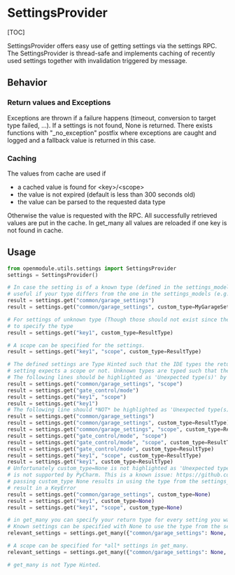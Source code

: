 # SettingsProvider

[TOC]

SettingsProvider offers easy use of getting settings via the settings RPC. 
The SettingsProvider is thread-safe and implements caching of recently used settings 
together with invalidation triggered by message.

## Behavior

### Return values and Exceptions

Exceptions are thrown if a failure happens (timeout, conversion to target type failed, ...). 
If a settings is not found, None is returned. There exists functions with "_no_exception" postfix 
where exceptions are caught and logged and a fallback value is returned in this case.

### Caching

The values from cache are used if
 * a cached value is found for \<key\>/\<scope\>
 * the value is not expired (default is less than 300 seconds old)
 * the value can be parsed to the requested data type

Otherwise the value is requested with the RPC. All successfully retrieved values are put in the cache. 
In get_many all values are reloaded if one key is not found in cache.

## Usage

```python
from openmodule.utils.settings import SettingsProvider
settings = SettingsProvider()

# In case the setting is of a known type (defined in the settings_models) specifying the type is optional and only 
# useful if your type differs from the one in the settings_models (e.g. less fields, different field parsing)
result = settings.get("common/garage_settings")
result = settings.get("common/garage_settings", custom_type=MyGarageSettingsType)

# For settings of unknown type (Though those should not exist since the settings_models should be complete) you *NEED*
# to specify the type
result = settings.get("key1", custom_type=ResultType)

# A scope can be specified for the settings.
result = settings.get("key1", "scope", custom_type=ResultType)

# The defined settings are Type Hinted such that the IDE types the return value correctly and tells you if the
# setting expects a scope or not. Unknown types are typed such that the return value matches the custom_type
# The following lines should be highlighted as 'Unexpected type(s)' by the IDE
result = settings.get("common/garage_settings", "scope")
result = settings.get("gate_control/mode")
result = settings.get("key1", "scope")
result = settings.get("key1")
# The following line should *NOT* be highlighted as 'Unexpected type(s)' by the IDE
result = settings.get("common/garage_settings")
result = settings.get("common/garage_settings", custom_type=ResultType)
result = settings.get("common/garage_settings", "scope", custom_type=ResultType)
result = settings.get("gate_control/mode", "scope")
result = settings.get("gate_control/mode", "scope", custom_type=ResultType)
result = settings.get("gate_control/mode", custom_type=ResultType)
result = settings.get("key1", "scope", custom_type=ResultType)
result = settings.get("key1", custom_type=ResultType)
# Unfortunately custom_type=None is not highlighted as 'Unexpected type(s)' by the IDE because TypeVar for 'Not None'
# is not supported by PyCharm. This is a known issue: https://github.com/python/mypy/issues/8881
# passing custom_type None results in using the type from the settings_models, if the setting is not known this will
# result in a KeyError
result = settings.get("common/garage_settings", custom_type=None)
result = settings.get("key1", custom_type=None)
result = settings.get("key1", "scope", custom_type=None)

# in get_many you can specify your return type for every setting you want to get in scope.
# Known settings can be specified with None to use the type from the settings_models
relevant_settings = settings.get_many({"common/garage_settings": None, "key1": ResultType})

# A scope can be specified for *all* settings in get_many.
relevant_settings = settings.get_many({"common/garage_settings": None, "key1": ResultType}, "scope")

# get_many is not Type Hinted.
```
